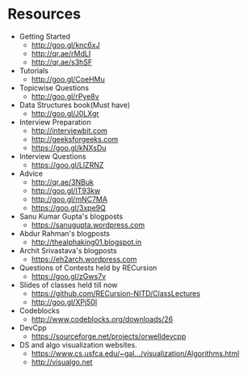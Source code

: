 # Resources

* Getting Started
  * http://goo.gl/knc6xJ
  * http://qr.ae/rMdLI
  * http://qr.ae/s3hSF
* Tutorials
  * http://goo.gl/CoeHMu
* Topicwise Questions
  * http://goo.gl/rPye8v
* Data Structures book(Must have)
  * http://goo.gl/J0LXgr
* Interview Preparation
  * http://interviewbit.com
  * http://geeksforgeeks.com
  * https://goo.gl/kNXsDu
* Interview Questions
  * https://goo.gl/LlZRNZ
* Advice
  * http://qr.ae/3NBuk
  * http://goo.gl/IT93kw
  * http://goo.gl/mNC7MA
  * https://goo.gl/3xpe9Q
* Sanu Kumar Gupta's blogposts
  * https://sanugupta.wordpress.com
* Abdur Rahman's blogposts
  * http://thealphaking01.blogspot.in
* Archit Srivastava's blogposts
  * https://eh2arch.wordpress.com
* Questions of Contests held by RECursion
  * https://goo.gl/zGws7v
* Slides of classes held till now
  * https://github.com/RECursion-NITD/ClassLectures
  * http://goo.gl/XPj50I
* Codeblocks
  * http://www.codeblocks.org/downloads/26
* DevCpp
  * https://sourceforge.net/projects/orwelldevcpp
* DS and algo visualization websites.
  * https://www.cs.usfca.edu/~gal…/visualization/Algorithms.html
  * http://visualgo.net
